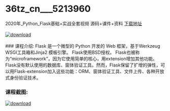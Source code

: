 # 36tz_cn___5213960
2020年_Python_Flask基础+实战全套视频 源码+课件+资料
[下载地址](http://www.36tz.cn/article/5213960 "下载地址")
<br/></br>[![download](http://36tz.cn/muke_img/2020_06_1-86.png "下载地址")](http://www.36tz.cn/article/5213960 "下载地址")
<br/></br>### 课程介绍:
Flask 是一个微型的 Python 开发的 Web 框架，基于Werkzeug WSGI工具箱和Jinja2 模板引擎。 Flask使用BSD授权。 Flask也被称为“microframework”，因为它使用简单的核心，用extension增加其他功能。Flask没有默认使用的数据库、窗体验证工具。然而，Flask保留了扩增的弹性，可以用Flask-extension加入这些功能：ORM、窗体验证工具、文件上传、各种开放式身份验证技术。

### 课程截图:
[![download](http://36tz.cn/muke_img/2020_06_2-94.png "下载地址")](http://www.36tz.cn/article/5213960 "下载地址")
